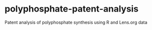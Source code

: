 # polyphosphate-patent-analysis
Patent analysis of polyphosphate synthesis using R and Lens.org data
